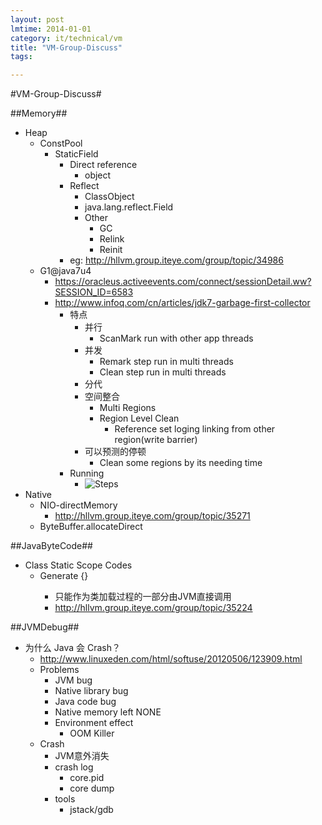 ```yaml
---
layout: post
lmtime: 2014-01-01
category: it/technical/vm
title: "VM-Group-Discuss"
tags: 

---
```

#VM-Group-Discuss#



##Memory##
* Heap
  * ConstPool
    * StaticField
      * Direct reference
        * object
      * Reflect
        * ClassObject
        * java.lang.reflect.Field
        * Other
          * GC
          * Relink
          * Reinit
      * eg: http://hllvm.group.iteye.com/group/topic/34986
  * G1@java7u4
    * https://oracleus.activeevents.com/connect/sessionDetail.ww?SESSION_ID=6583
    * http://www.infoq.com/cn/articles/jdk7-garbage-first-collector
      * 特点 
        * 并行
          * ScanMark run with other app threads
        * 并发
          * Remark step run in multi threads
          * Clean step run in multi threads
        * 分代
        * 空间整合
          * Multi Regions
          * Region Level Clean
            * Reference set loging linking from other region(write barrier)
        * 可以预测的停顿
          * Clean some regions by its needing time
      * Running
        * ![Steps](http://www.infoq.com/resource/articles/jdk7-garbage-first-collector/zh/resources/image1.jpg)
* Native
  * NIO-directMemory
    * http://hllvm.group.iteye.com/group/topic/35271
  * ByteBuffer.allocateDirect 



##JavaByteCode##
* Class Static Scope Codes
  * Generate <cinit>{}
    * 只能作为类加载过程的一部分由JVM直接调用
    * http://hllvm.group.iteye.com/group/topic/35224



##JVMDebug##
* 为什么 Java 会 Crash？
  * http://www.linuxeden.com/html/softuse/20120506/123909.html
  * Problems
    * JVM bug
    * Native library bug
    * Java code bug
    * Native memory left NONE
    * Environment effect
      * OOM Killer
  * Crash
    * JVM意外消失
    * crash log
      * core.pid
      * core dump
    * tools
      * jstack/gdb
